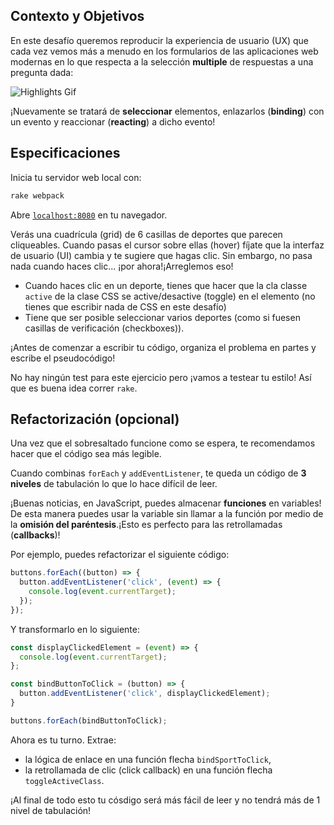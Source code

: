 ## Contexto y Objetivos

En este desafío queremos reproducir la experiencia de usuario (UX) que cada vez vemos más a menudo en los formularios de las aplicaciones web modernas en lo que respecta a la selección **multiple** de respuestas a una pregunta dada:

![Highlights Gif](https://raw.githubusercontent.com/lewagon/fullstack-images/master/frontend/highlights.gif)

¡Nuevamente se tratará de **seleccionar** elementos, enlazarlos (**binding**) con un evento y reaccionar (**reacting**) a dicho evento!

## Especificaciones

Inicia tu servidor web local con:

```bash
rake webpack
```

Abre [`localhost:8080`](http://localhost:8080) en tu navegador.

Verás una cuadrícula (grid) de 6 casillas de deportes que parecen cliqueables. Cuando pasas el cursor sobre ellas (hover) fíjate que la interfaz de usuario (UI) cambia y te sugiere que hagas clic. Sin embargo, no pasa nada cuando haces clic... ¡por ahora!¡Arreglemos eso!

- Cuando haces clic en un deporte, tienes que hacer que la cla classe `active` de la clase CSS se active/desactive (toggle) en el elemento (no tienes que escribir nada de CSS en este desafío)
- Tiene que ser posible seleccionar varios deportes (como si fuesen casillas de verificación (checkboxes)).

¡Antes de comenzar a escribir tu código, organiza el problema en partes y escribe el pseudocódigo!

No hay ningún test para este ejercicio pero ¡vamos a testear tu estilo! Así que es buena idea correr `rake`.

## Refactorización (opcional)

Una vez que el sobresaltado funcione como se espera, te recomendamos hacer que el código sea más legible.

Cuando combinas `forEach` y `addEventListener`, te queda un código de **3 niveles** de tabulación lo que lo hace difícil de leer.

¡Buenas noticias, en JavaScript, puedes almacenar **funciones** en variables! De esta manera puedes usar la variable sin llamar a la función por medio de la **omisión del paréntesis**.¡Esto es perfecto para las retrollamadas (**callbacks**)!

Por ejemplo, puedes refactorizar el siguiente código:

```js
buttons.forEach((button) => {
  button.addEventListener('click', (event) => {
    console.log(event.currentTarget);
  });
});
```
Y transformarlo en lo siguiente:

```js
const displayClickedElement = (event) => {
  console.log(event.currentTarget);
};

const bindButtonToClick = (button) => {
  button.addEventListener('click', displayClickedElement);
}

buttons.forEach(bindButtonToClick);
```

Ahora es tu turno. Extrae:

- la lógica de enlace en una función flecha `bindSportToClick`,
- la retrollamada de clic (click callback) en una función flecha `toggleActiveClass`.

¡Al final de todo esto tu cósdigo será más fácil de leer y no tendrá más de 1 nivel de tabulación!
